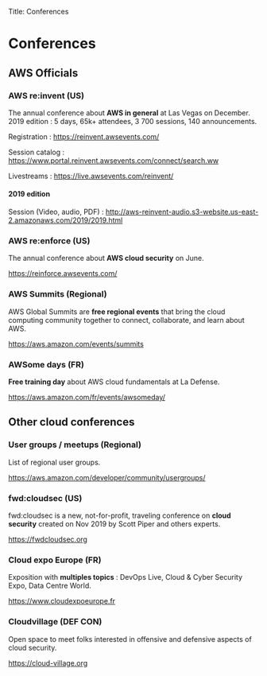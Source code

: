 Title: Conferences

# Conferences

## AWS Officials

### AWS re:invent (US)

The annual conference about **AWS in general** at Las Vegas on December.
2019 edition : 5 days, 65k+ attendees, 3 700 sessions, 140 announcements.

Registration : <https://reinvent.awsevents.com/>

Session catalog : <https://www.portal.reinvent.awsevents.com/connect/search.ww>

Livestreams : <https://live.awsevents.com/reinvent/>

#### 2019 edition

Session (Video, audio, PDF) : <http://aws-reinvent-audio.s3-website.us-east-2.amazonaws.com/2019/2019.html>

### AWS re:enforce (US)

The annual conference about **AWS cloud security** on June.

<https://reinforce.awsevents.com/>

### AWS Summits (Regional)

AWS Global Summits are **free regional events** that bring the cloud computing community together to connect, collaborate, and learn about AWS.

<https://aws.amazon.com/events/summits>

### AWSome days (FR)

**Free training day** about AWS cloud fundamentals at La Defense.

<https://aws.amazon.com/fr/events/awsomeday/>

## Other cloud conferences

### User groups / meetups (Regional)

List of regional user groups.

<https://aws.amazon.com/developer/community/usergroups/>

### fwd:cloudsec (US)

fwd:cloudsec is a new, not-for-profit, traveling conference on **cloud security** created on Nov 2019 by Scott Piper and others experts.

<https://fwdcloudsec.org>

### Cloud expo Europe (FR)

Exposition with **multiples topics** : DevOps Live, Cloud & Cyber Security Expo, Data Centre World.

<https://www.cloudexpoeurope.fr>

### Cloudvillage (DEF CON)

Open space to meet folks interested in offensive and defensive aspects of cloud security.

<https://cloud-village.org>
